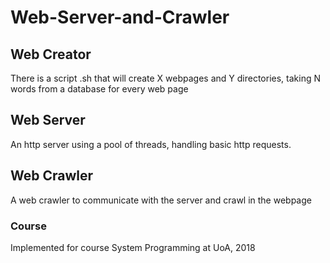 # Web-Server-and-Crawler

## Web Creator
There is a script .sh that will create X webpages and Y directories, taking N words from a database for every web page

## Web Server
An http server using a pool of threads, handling basic http requests.

## Web Crawler
A web crawler to communicate with the server and crawl in the webpage

### Course
Implemented for course System Programming at UoA, 2018
